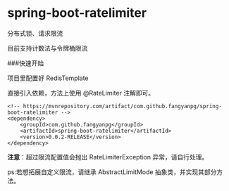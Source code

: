 # spring-boot-ratelimiter
分布式锁、请求限流

目前支持计数法与令牌桶限流

###快速开始

项目里配置好 RedisTemplate

直接引入依赖，方法上使用 @RateLimiter 注解即可。
    
    <!-- https://mvnrepository.com/artifact/com.github.fangyanpg/spring-boot-ratelimiter -->
    <dependency>
        <groupId>com.github.fangyanpg</groupId>
        <artifactId>spring-boot-ratelimiter</artifactId>
        <version>0.0.2-RELEASE</version>
    </dependency>

**注意**：超过限流配置值会抛出 RateLimiterException 异常，请自行处理。


ps:若想拓展自定义限流，请继承 AbstractLimitMode 抽象类，并实现其部分方法。
